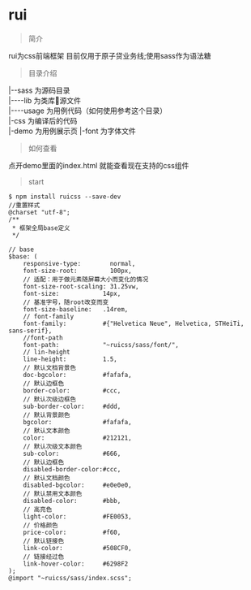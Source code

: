 # rui   
> 简介     

rui为css前端框架 目前仅用于原子贷业务线;使用sass作为语法糖

> 目录介绍   

|--sass  为源码目录       
|----lib  为类库源文件         
|----usage 为用例代码（如何使用参考这个目录）       
|-css 为编译后的代码  
|-demo 为用例展示页
|-font 为字体文件  


> 如何查看  

点开demo里面的index.html 就能查看现在支持的css组件

> start
```
$ npm install ruicss --save-dev
//重置样式
@charset "utf-8";
/**
 * 框架全局base定义
 */

// base
$base: (
    responsive-type:        normal,
    font-size-root:         100px,
    // 适配：用于做元素随屏幕大小而变化的情况
    font-size-root-scaling: 31.25vw,
    font-size:            14px,
    // 基准字号，随root改变而变
    font-size-baseline:   .14rem,
    // font-family
    font-family:          #{"Helvetica Neue", Helvetica, STHeiTi, sans-serif},
    //font-path
    font-path:            "~ruicss/sass/font/",
    // lin-height
    line-height:          1.5,
    // 默认文档背景色
    doc-bgcolor:          #fafafa,
    // 默认边框色
    border-color:         #ccc,
    // 默认次级边框色
    sub-border-color:     #ddd,
    // 默认背景颜色
    bgcolor:              #fafafa,
    // 默认文本颜色
    color:                #212121,
    // 默认次级文本颜色
    sub-color:            #666,
    // 默认边框色
    disabled-border-color:#ccc,
    // 默认文档颜色
    disabled-bgcolor:     #e0e0e0,
    // 默认禁用文本颜色
    disabled-color:       #bbb,
    // 高亮色
    light-color:          #FE0053,
    // 价格颜色
    price-color:          #f60,
    // 默认链接色
    link-color:           #508CF0,
    // 链接经过色
    link-hover-color:     #6298F2
);
@import "~ruicss/sass/index.scss";
```

